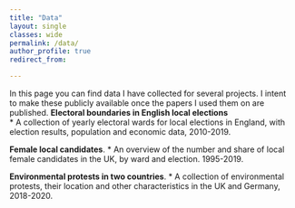 ```yaml
---
title: "Data"
layout: single
classes: wide
permalink: /data/
author_profile: true
redirect_from:

---
```


In this page you can find data I have collected for several projects. I intent to make these publicly available once the papers I used them on are published.
**Electoral boundaries in English local elections**  
    * A collection of yearly electoral wards for local elections in England, with election results, population and economic data, 2010-2019.
    
      
**Female local candidates**.
    * An overview of the number and share of local female candidates in the UK, by ward and election. 1995-2019.  
      
      
**Environmental protests in two countries**.
    * A collection of environmental protests, their location and other characteristics in the UK and Germany, 2018-2020.
  
